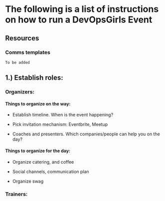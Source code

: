 # The following is a list of instructions on how to run a DevOpsGirls Event

## Resources

### Comms templates

```
To be added
```

## 1.) Establish roles:

### Organizers:

#### Things to organize on the way:

 - Establish timeline. When is the event happening?

 - Pick invitation mechanism: Eventbrite, Meetup

 - Coaches and presenters. Which companies/people can help you on the day?

#### Things to organize for the day:

 - Organize catering, and coffee

 - Social channels, communication plan

 - Organize swag


### Trainers:



